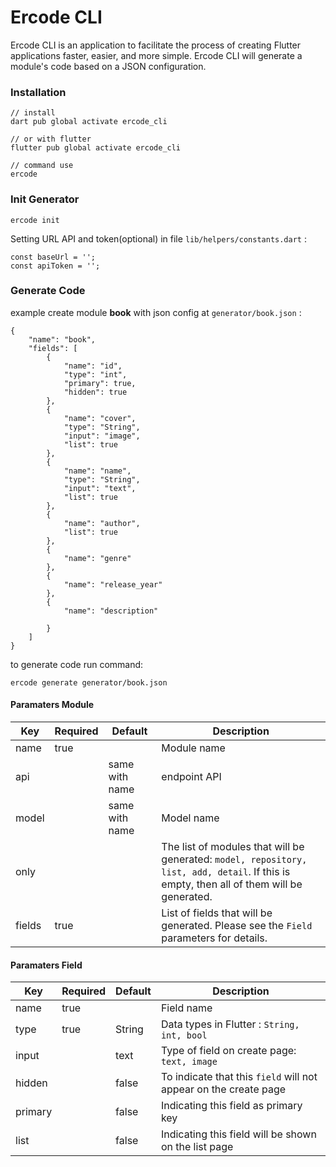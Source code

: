 # Ercode CLI

Ercode CLI is an application to facilitate the process of creating Flutter applications faster, easier, and more simple. Ercode CLI will generate a module's code based on a JSON configuration.

### Installation

```
// install
dart pub global activate ercode_cli 

// or with flutter
flutter pub global activate ercode_cli

// command use
ercode
```

### Init Generator

``` 
ercode init
```
Setting URL API and token(optional) in file `lib/helpers/constants.dart` :
```
const baseUrl = '';
const apiToken = '';
```

### Generate Code

example create module <b>book</b> with json config at `generator/book.json` :

```
{
    "name": "book",
    "fields": [
        {
            "name": "id",
            "type": "int",
            "primary": true,
            "hidden": true
        },
        {
            "name": "cover",
            "type": "String",
            "input": "image",
            "list": true
        },
        {
            "name": "name",
            "type": "String",
            "input": "text",
            "list": true
        },
        {
            "name": "author",
            "list": true
        },
        {
            "name": "genre"
        },
        {
            "name": "release_year"
        },
        {
            "name": "description"
            
        }
    ]
}

```

to generate code run command:
```
ercode generate generator/book.json
```

#### Paramaters Module
| Key       | Required  | Default       | Description   |   
| --------  | -------   | -------       | -------       |
| name      | true      |               | Module name   |
| api       |           | same with name| endpoint API  |
| model     |           | same with name| Model name    |
| only      |           |               | The list of modules that will be generated: `model, repository, list, add, detail`. If this is empty, then all of them will be generated.   |
| fields    | true           |          | List of fields that will be generated. Please see the `Field` parameters for details.   |

#### Paramaters Field
| Key       | Required  | Default       | Description   |   
| --------  | -------   | -------       | -------       |
| name      | true      |               | Field name   |
| type      | true      | String        | Data types in Flutter : `String, int, bool`  |
| input     |           | text          | Type of field on create page: `text, image`    |
| hidden   |           | false         | To indicate that this `field` will not appear on the create page |
| primary   |           | false         | Indicating this field as primary key  |
| list    |           |  false      |  Indicating this field will be shown on the list page   |